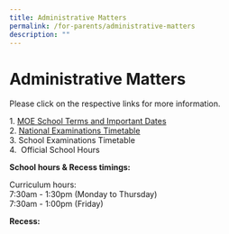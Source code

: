 ```yaml
---
title: Administrative Matters
permalink: /for-parents/administrative-matters
description: ""
---
```

# **Administrative Matters**

Please click on the respective links for more information.  
  
1. [MOE School Terms and Important Dates](https://www.moe.gov.sg/education/school-terms-and-important-dates)   
2. [National Examinations Timetable](https://www.moe.gov.sg/education/national-examinations/national-exams-timetable)  
3. School Examinations Timetable    
4.  Official School Hours  
  
**School hours & Recess timings:**  

Curriculum hours:  
7:30am - 1:30pm (Monday to Thursday)  
7:30am - 1:00pm (Friday)  
  
**Recess:**
